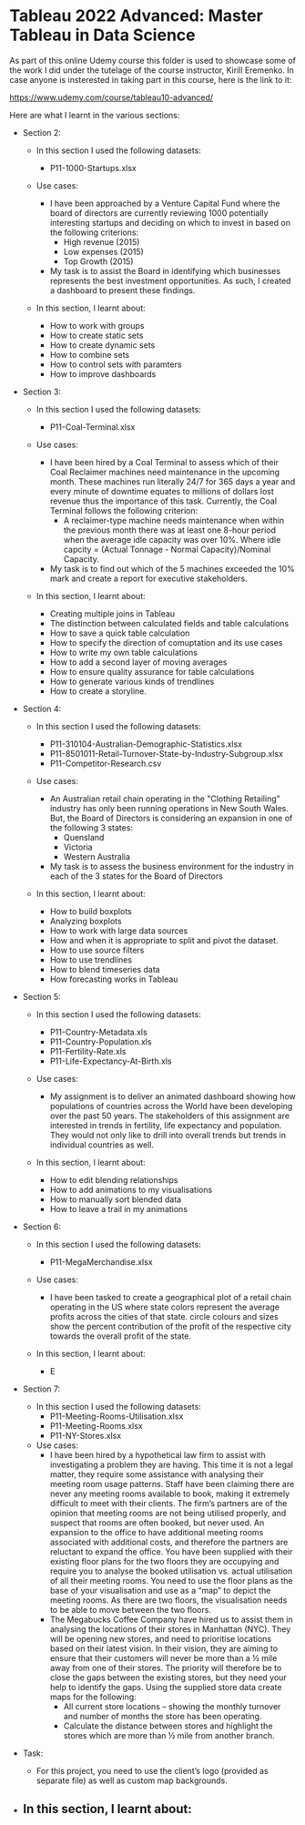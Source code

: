 # Tableau 2022 Advanced: Master Tableau in Data Science

As part of this online Udemy course this folder is used to showcase some of the work I did under the tutelage of the course instructor, Kirill Eremenko. In case anyone is insterested in taking part in this course, here is the link to it:

https://www.udemy.com/course/tableau10-advanced/

Here are what I learnt in the various sections:


- Section 2:
  - In this section I used the following datasets:
    - P11-1000-Startups.xlsx
  - Use cases:
    - I have been approached by a Venture Capital Fund where the board of directors are currently reviewing 1000 potentially interesting startups and deciding on which to invest in based on the following criterions:
      -  High revenue (2015)
      -  Low expenses (2015)
      -  Top Growth (2015)
    - My task is to assist the Board in identifying which businesses represents the best investment opportunities. As such, I created a dashboard to present these findings.
    
  - In this section, I learnt about:
    - How to work with groups
    - How to create static sets
    - How to create dynamic sets
    - How to combine sets
    - How to control sets with paramters
    - How to improve dashboards


- Section 3:
  - In this section I used the following datasets:
    - P11-Coal-Terminal.xlsx
  - Use cases:
    - I have been hired by a Coal Terminal to assess which of their Coal Reclaimer machines need maintenance in the upcoming month. These machines run literally 24/7 for 365 days a year and every minute of downtime equates to millions of dollars lost revenue thus the importance of this task. Currently, the Coal Terminal follows the following criterion:
      - A reclaimer-type machine needs maintenance when within the previous month there was at least one 8-hour period when the average idle capacity was over 10%. Where idle capcity = (Actual Tonnage - Normal Capacity)/Nominal Capacity.
    - My task is to find out which of the 5 machines exceeded the 10% mark and create a report for executive stakeholders. 
    
  - In this section, I learnt about:
    - Creating multiple joins in Tableau
    - The distinction between calculated fields and table calculations
    - How to save a quick table calculation
    - How to specify the direction of comuptation and its use cases
    - How to write my own table calculations
    - How to add a second layer of moving averages
    - How to ensure quality assurance for table calculations
    - How to generate various kinds of trendlines
    - How to create a storyline.


- Section 4:
  - In this section I used the following datasets:
    - P11-310104-Australian-Demographic-Statistics.xlsx
    - P11-8501011-Retail-Turnover-State-by-Industry-Subgroup.xlsx
    - P11-Competitor-Research.csv
  - Use cases:
    - An Australian retail chain operating in the "Clothing Retailing" industry has only been running operations in New South Wales. But, the Board of Directors is considering an expansion in one of the following 3 states:
      - Quensland
      - Victoria
      - Western Australia
    - My task is to assess the business environment for the industry in each of the 3 states for the Board of Directors 

    
  - In this section, I learnt about:
    - How to build boxplots
    - Analyzing boxplots
    - How to work with large data sources
    - How and when it is appropriate to split and pivot the dataset.
    - How to use source filters
    - How to use trendlines
    - How to blend timeseries data
    - How forecasting works in Tableau


- Section 5:
  - In this section I used the following datasets:
    - P11-Country-Metadata.xls
    - P11-Country-Population.xls
    - P11-Fertility-Rate.xls
    - P11-Life-Expectancy-At-Birth.xls
  - Use cases:
    - My assignment is to deliver an animated dashboard showing how populations of countries across the World have been developing over the past 50 years. The stakeholders of this assignment are interested in trends in fertility, life expectancy and population. They would not only like to drill into overall trends but trends in individual countries as well.
    
  - In this section, I learnt about:
    - How to edit blending relationships
    - How to add animations to my visualisations
    - How to manually sort blended data
    - How to leave a trail in my animations


- Section 6:
  - In this section I used the following datasets:
    - P11-MegaMerchandise.xlsx
  - Use cases:
    - I have been tasked to create a geographical plot of a retail chain operating in the US where state colors represent the average profits across the cities of that state. circle colours and sizes show the percent contribution of the profit of the respective city towards the overall profit of the state.
    
  - In this section, I learnt about:
    - E


- Section 7:
  - In this section I used the following datasets:
    - P11-Meeting-Rooms-Utilisation.xlsx
    - P11-Meeting-Rooms.xlsx
    - P11-NY-Stores.xlsx
  - Use cases:
    - I have been hired by a hypothetical law firm to assist with investigating a problem they are having. This time it is not a legal matter, they require some assistance with analysing their meeting room usage patterns. Staff have been claiming there are never any meeting rooms available to book, making it extremely difficult to meet with their clients. The firm’s partners are of the opinion that meeting rooms are not being utilised properly, and suspect that rooms are often booked, but never used. An expansion to the office to have additional meeting rooms associated with additional costs, and therefore the partners are reluctant to expand the office. You have been supplied with their existing floor plans for the two floors they are occupying and require you to analyse the booked utilisation vs. actual utilisation of all their meeting rooms. You need to use the floor plans as the base of your visualisation and use as a “map” to depict the meeting rooms. As there are two floors, the visualisation needs to be able to move between the two floors.
    - The Megabucks Coffee Company have hired us to assist them in analysing the locations of their stores in Manhattan (NYC). They will be opening new stores, and need to prioritise locations based on their latest vision. In their vision, they are aiming to ensure that their customers will never be more than a ½ mile away from one of their stores. The priority will therefore be to close the gaps between the existing stores, but they need your help to identify the gaps. Using the supplied store data create maps for the following:
      - All current store locations – showing the monthly turnover and number of months the store has been operating.
      - Calculate the distance between stores and highlight the stores which are
more than ½ mile from another branch.

- Task: 
  - For this project, you need to use the client’s logo (provided as separate file) as well as custom map backgrounds.
    
- In this section, I learnt about:
  - 




